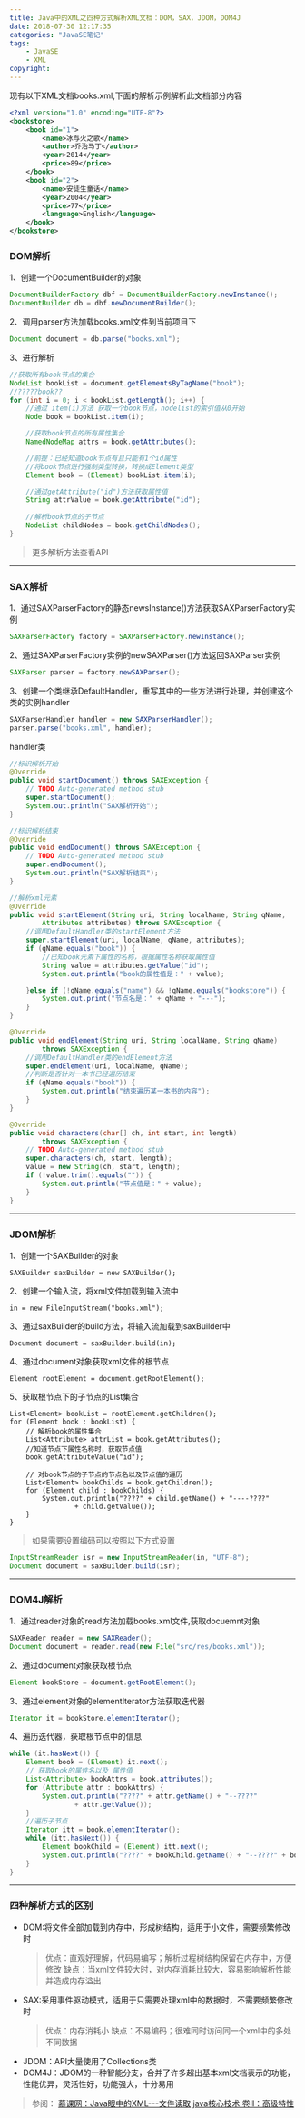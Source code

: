 ```yaml
---
title: Java中的XML之四种方式解析XML文档：DOM，SAX，JDOM，DOM4J
date: 2018-07-30 12:17:35
categories: "JavaSE笔记"
tags:
    - JavaSE
    - XML
copyright:
---
```


现有以下XML文档books.xml,下面的解析示例解析此文档部分内容
```XML
<?xml version="1.0" encoding="UTF-8"?>
<bookstore>
	<book id="1">
		<name>冰与火之歌</name>
		<author>乔治马丁</author>
		<year>2014</year>
		<price>89</price>
	</book>
	<book id="2">
		<name>安徒生童话</name>
		<year>2004</year>
		<price>77</price>
		<language>English</language>
	</book>
</bookstore>
```
### DOM解析
1、创建一个DocumentBuilder的对象
```java
DocumentBuilderFactory dbf = DocumentBuilderFactory.newInstance();
DocumentBuilder db = dbf.newDocumentBuilder();
```
2、调用parser方法加载books.xml文件到当前项目下
```java
Document document = db.parse("books.xml");
```
3、进行解析
```java
//获取所有book节点的集合
NodeList bookList = document.getElementsByTagName("book");
//?????book??
for (int i = 0; i < bookList.getLength(); i++) {
    //通过 item(i)方法 获取一个book节点，nodelist的索引值从0开始
    Node book = bookList.item(i);

    //获取book节点的所有属性集合
    NamedNodeMap attrs = book.getAttributes();

    //前提：已经知道book节点有且只能有1个id属性
    //将book节点进行强制类型转换，转换成Element类型
    Element book = (Element) bookList.item(i);

    //通过getAttribute("id")方法获取属性值
    String attrValue = book.getAttribute("id");
    
    //解析book节点的子节点
    NodeList childNodes = book.getChildNodes();
}
```
> 更多解析方法查看API

----
### SAX解析
1、通过SAXParserFactory的静态newsInstance()方法获取SAXParserFactory实例
```java
SAXParserFactory factory = SAXParserFactory.newInstance();
```
2、通过SAXParserFactory实例的newSAXParser()方法返回SAXParser实例
```java
SAXParser parser = factory.newSAXParser();
```
3、创建一个类继承DefaultHandler，重写其中的一些方法进行处理，并创建这个类的实例handler
```java
SAXParserHandler handler = new SAXParserHandler();
parser.parse("books.xml", handler);
```
handler类
```java
//标识解析开始
@Override
public void startDocument() throws SAXException {
    // TODO Auto-generated method stub
    super.startDocument();
    System.out.println("SAX解析开始");
}

//标识解析结束
@Override
public void endDocument() throws SAXException {
    // TODO Auto-generated method stub
    super.endDocument();
    System.out.println("SAX解析结束");
}

//解析xml元素
@Override
public void startElement(String uri, String localName, String qName,
        Attributes attributes) throws SAXException {
    //调用DefaultHandler类的startElement方法
    super.startElement(uri, localName, qName, attributes);
    if (qName.equals("book")) {
        //已知book元素下属性的名称，根据属性名称获取属性值
        String value = attributes.getValue("id");
        System.out.println("book的属性值是：" + value);

    }else if (!qName.equals("name") && !qName.equals("bookstore")) {
        System.out.print("节点名是：" + qName + "---");
    }
}

@Override
public void endElement(String uri, String localName, String qName)
        throws SAXException {
    //调用DefaultHandler类的endElement方法
    super.endElement(uri, localName, qName);
    //判断是否针对一本书已经遍历结束
    if (qName.equals("book")) {
        System.out.println("结束遍历某一本书的内容");
    }
}

@Override
public void characters(char[] ch, int start, int length)
        throws SAXException {
    // TODO Auto-generated method stub
    super.characters(ch, start, length);
    value = new String(ch, start, length);
    if (!value.trim().equals("")) {
        System.out.println("节点值是：" + value);
    }
}
```
----
### JDOM解析
1、创建一个SAXBuilder的对象
```
SAXBuilder saxBuilder = new SAXBuilder();
```
2、创建一个输入流，将xml文件加载到输入流中
```
in = new FileInputStream("books.xml");
```
3、通过saxBuilder的build方法，将输入流加载到saxBuilder中
```
Document document = saxBuilder.build(in);
```
4、通过document对象获取xml文件的根节点
```
Element rootElement = document.getRootElement();
```
5、获取根节点下的子节点的List集合
```
List<Element> bookList = rootElement.getChildren();
for (Element book : bookList) {
    // 解析book的属性集合
    List<Attribute> attrList = book.getAttributes();
    //知道节点下属性名称时，获取节点值
    book.getAttributeValue("id");

    // 对book节点的子节点的节点名以及节点值的遍历
    List<Element> bookChilds = book.getChildren();
    for (Element child : bookChilds) {
        System.out.println("????" + child.getName() + "----????"
                + child.getValue());
    }
}

```
> 如果需要设置编码可以按照以下方式设置

```java
InputStreamReader isr = new InputStreamReader(in, "UTF-8");
Document document = saxBuilder.build(isr);
```
----
### DOM4J解析
1、通过reader对象的read方法加载books.xml文件,获取docuemnt对象
```java
SAXReader reader = new SAXReader();
Document document = reader.read(new File("src/res/books.xml"));
```
2、通过document对象获取根节点
```java
Element bookStore = document.getRootElement();
```
3、通过element对象的elementIterator方法获取迭代器
```java
Iterator it = bookStore.elementIterator();
```
4、遍历迭代器，获取根节点中的信息
```java
while (it.hasNext()) {
    Element book = (Element) it.next();
    // 获取book的属性名以及 属性值
    List<Attribute> bookAttrs = book.attributes();
    for (Attribute attr : bookAttrs) {
        System.out.println("????" + attr.getName() + "--????"
                + attr.getValue());
    }
    //遍历子节点
    Iterator itt = book.elementIterator();
    while (itt.hasNext()) {
        Element bookChild = (Element) itt.next();
        System.out.println("????" + bookChild.getName() + "--????" + bookChild.getStringValue());
    }
}

```
----
### 四种解析方式的区别
- DOM:将文件全部加载到内存中，形成树结构，适用于小文件，需要频繁修改时
    >优点：直观好理解，代码易编写；解析过程树结构保留在内存中，方便修改
    缺点：当xml文件较大时，对内存消耗比较大，容易影响解析性能并造成内存溢出
- SAX:采用事件驱动模式，适用于只需要处理xml中的数据时，不需要频繁修改时
    >优点：内存消耗小
    缺点：不易编码；很难同时访问同一个xml中的多处不同数据
- JDOM：API大量使用了Collections类
- DOM4J：JDOM的一种智能分支，合并了许多超出基本xml文档表示的功能，性能优异，灵活性好，功能强大，十分易用

> 参阅：
  [慕课网：Java眼中的XML---文件读取](https://www.imooc.com/learn/171)
  [java核心技术 卷II：高级特性](http://product.dangdang.com/25171892.html)